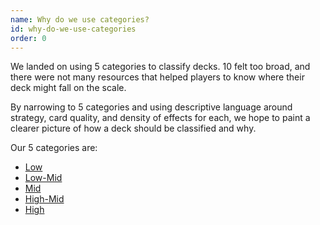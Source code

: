 ```yaml
---
name: Why do we use categories?
id: why-do-we-use-categories
order: 0
---
```


We landed on using 5 categories to classify decks. 10 felt too broad, and there were not many resources that helped players to know where their deck might fall on the scale.

By narrowing to 5 categories and using descriptive language around strategy, card quality, and density of effects for each, we hope to paint a clearer picture of how a deck should be classified and why.

Our 5 categories are:

- [Low](/power-levels#low)
- [Low-Mid](/power-levels#low-mid)
- [Mid](/power-levels#mid)
- [High-Mid](/power-levels#high-mid)
- [High](/power-levels#high)

